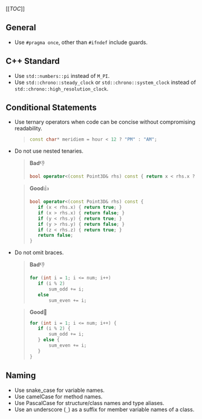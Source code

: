 [[_TOC_]]

## General
- Use `#pragma once`, other than `#ifndef` include guards.

## C++ Standard
- Use `std::numbers::pi` instead of `M_PI`.
- Use `std::chrono::steady_clock` or `std::chrono::system_clock` instead of `std::chrono::high_resolution_clock`.

## Conditional Statements
- Use ternary operators when code can be concise without compromising readability.

  >```c++
  >const char* meridiem = hour < 12 ? "PM" : "AM";
  >```

- Do not use nested tenaries.

  >**Bad**👎
  >```c++
  >bool operator<(const Point3D& rhs) const { return x < rhs.x ? true : (x == rhs.x ? (y < rhs.y ? true : (y == rhs.y ? z < rhs.z : false)) : false); }
  >```

  >**Good**👍
  >```c++
  >bool operator<(const Point3D& rhs) const {
  >    if (x < rhs.x) { return true; }
  >    if (x > rhs.x) { return false; }
  >    if (y < rhs.y) { return true; }
  >    if (y > rhs.y) { return false; }
  >    if (z < rhs.z) { return true; }
  >    return false;
  >}
  >```

- Do not omit braces.

  >**Bad**👎
  >```c++
  >for (int i = 1; i <= num; i++)
  >    if (i % 2)
  >        sum_odd += i;
  >    else
  >        sum_even += i;
  >```

  >**Good**👏
  >```c++
  >for (int i = 1; i <= num; i++) {
  >    if (i % 2) {
  >        sum_odd += i;
  >    } else {
  >        sum_even += i;
  >    }
  >}
  >```

## Naming

- Use snake_case for variable names.
- Use camelCase for method names.
- Use PascalCase for structure/class names and type aliases.
- Use an underscore (`_`) as a suffix for member variable names of a class.